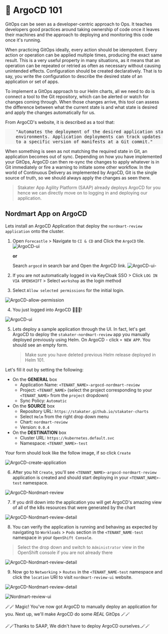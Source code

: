 # 🐙 ArgoCD 101

GitOps can be seen as a developer-centric approach to Ops. It teaches developers good practices around taking ownership of code once it leaves their machines and the approach to deploying and monitoring this code once it's running.

When practicing GitOps ideally, every action should be idempotent. Every action or operation can be applied multiple times, producing the exact same result. This is a very useful property in many situations, as it means that an operation can be repeated or retried as often as necessary without causing unintended effects. Configuration should be created declaratively. That is to say, you write the configuration to describe the desired state of an application or set of apps.

To implement a GitOps approach to our Helm charts, all we need to do is connect a tool to the Git repository, which can be alerted or watch for changes coming through. When those changes arrive, this tool can assess the difference between what the current state is and what state is desired and apply the changes automatically for
us.

From ArgoCD's website, it is described as a tool that:

<div class="highlight" style="background: #f7f7f7">
<pre>
    "Automates the deployment of the desired application states in the specified target
    environments. Application deployments can track updates to branches, tags, or be pinned
    to a specific version of manifests at a Git commit."
</pre>
</div>

When something is seen as not matching the required state in Git, an application becomes out of sync. Depending on how you have implemented your GitOps, ArgoCD can then re-sync the changes to apply whatever is in Git immediately or fire a warning to initiate some other workflow. In the world of Continuous Delivery as implemented by ArgoCD, Git is the single source of truth, so we should always apply the changes as seen there.

> Stakater App Agility Platform (SAAP) already deploys ArgoCD for you hence we can directly move on to logging in and deploying our application.

## Nordmart App on ArgoCD

Lets install an ArgoCD Application that deploy the `nordmart-review application` onto the cluster.

1. Open `Forecastle` > Navigate to `CI & CD` and Click the `ArgoCD` tile.  
    ![ArgoCD-ui](images/2-argocd-forecastle.jpg)
    
    **or**  

    Search `argocd` in search bar and Open the ArgoCD link. 
    ![ArgoCD-ui-](images/2-argocd-forecastle-search.jpg)


2. If you are not automatically logged in via KeyCloak SSO > Click `LOG IN VIA OPENSHIFT` > Select `workshop` as the login method 

3. Select `Allow selected permissions` for the initial login.

![ArgoCD-allow-permission](images/argocd-allow-permission.png)

4. You just logged into ArgoCD 👏👏👏! 

![ArgoCD-ui](images/2-argocd-ui.png)

5. Lets deploy a sample application through the UI. In fact, let's get ArgoCD to deploy the `stakater-nordmart-review` app you manually deployed previously using Helm. On ArgoCD - click `+ NEW APP`. You should see an empty form.
    > Make sure you have deleted previous Helm release deployed in Helm 101.
  
Let's fill it out by setting the following:

   * On the **GENERAL** box
      * Application Name: `<TENANT_NAME>-argocd-nordmart-review`
      * Project: `<TENANT_NAME>` (select the project corresponding to your `<TENANT_NAME>` from the `project` dropdown)
      * Sync Policy: `Automatic`
   * On the **SOURCE** box
      * Repository URL: `https://stakater.github.io/stakater-charts`
      * Select `Helm` from the right drop down menu
      * Chart: `nordmart-review`
      * Version: `0.0.4`
   * On the **DESTINATION** box
      * Cluster URL: `https://kubernetes.default.svc`
      * Namespace: `<TENANT_NAME>-test`

Your form should look like the follow image, if so click `Create`

![ArgoCD-create-application](images/argocd-app-create.png)

6. After you hit `Create`, you'll see `<TENANT_NAME>-argocd-nordmart-review` application is created and should start deploying in your `<TENANT_NAME>-test` namespace.

![ArgoCD-Nordmart-review](images/argocd-nordtmart-review.png)

7. If you drill down into the application you will get ArgoCD's amazing view of all of the k8s resources that were generated by the chart

![ArgoCD-Nordmart-review-detail](images/argocd-review-detail.png)

8. You can verify the application is running and behaving as expected by navigating to `Workloads` > `Pods` section in the `<TENANT_NAME-test` namespace in your `OpenShift Console`.

  > Select the drop down and switch to `Administrator` view in the OpenShift console if you are not already there

![ArgoCD-Nordmart-review-detail](images/argocd-nordmart-review-test.png)

9. Now go to `Networking` > `Routes` in the `<TENANT_NAME-test` namespace and click the `location` URI to visit `nordmart-review-ui` website.

![ArgoCD-Nordmart-review-detail](images/argocd-routes.png)

![Nordmart-review-ui](./images/1a-1-nordmart-review-ui.png)

🪄🪄 Magic! You've now got ArgoCD to manually deploy an application for you. Next up, we'll make ArgoCD do some *REAL* GitOps 🪄🪄

🪄🪄Thanks to SAAP, We didn't have to deploy ArgoCD ourselves.🪄🪄
